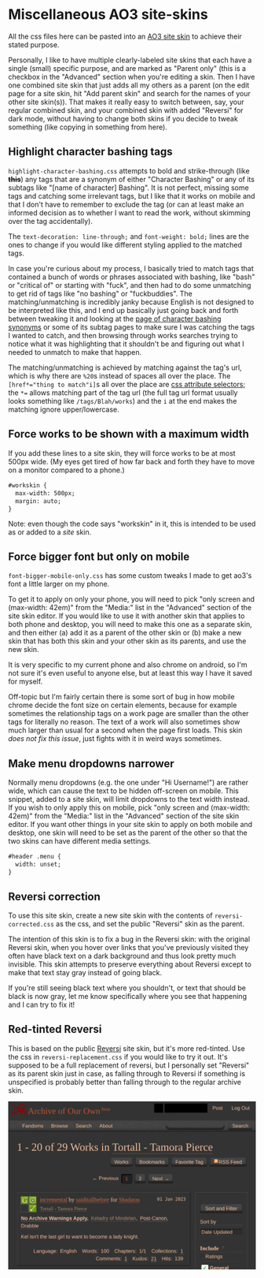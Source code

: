# Miscellaneous AO3 site-skins

All the css files here can be pasted into an [AO3 site skin](https://archiveofourown.org/faq/skins-and-archive-interface#createsiteskin) to achieve their stated purpose.

Personally, I like to have multiple clearly-labeled site skins that each have a single (small) specific purpose, and are marked as "Parent only" (this is a checkbox in the "Advanced" section when you're editing a skin. Then I have one combined site skin that just adds all my others as a parent (on the edit page for a site skin, hit "Add parent skin" and search for the names of your other site skin(s)). That makes it really easy to switch between, say, your regular combined skin, and your combined skin with added "Reversi" for dark mode, without having to change both skins if you decide to tweak something (like copying in something from here).

## Highlight character bashing tags
`highlight-character-bashing.css` attempts to bold and strike-through (like **~~this~~**) any tags that are a synonym of either "Character Bashing" or any of its subtags like "[name of character] Bashing". It is not perfect, missing some tags and catching some irrelevant tags, but I like that it works on mobile and that I don't have to remember to exclude the tag (or can at least make an informed decision as to whether I want to read the work, without skimming over the tag accidentally).

The `text-decoration: line-through;` and `font-weight: bold;` lines are the ones to change if you would like different styling applied to the matched tags.

In case you're curious about my process, I basically tried to match tags that contained a bunch of words or phrases associated with bashing, like "bash" or "critical of" or starting with "fuck", and then had to do some unmatching to get rid of tags like "no bashing" or "fuckbuddies". The matching/unmatching is incredibly janky because English is not designed to be interpreted like this, and I end up basically just going back and forth between tweaking it and looking at the [page of character bashing synonyms](https://archiveofourown.org/tags/Character%20Bashing) or some of its subtag pages to make sure I was catching the tags I wanted to catch, and then browsing through works searches trying to notice what it was highlighting that it shouldn't be and figuring out what I needed to unmatch to make that happen.

The matching/unmatching is achieved by matching against the tag's url, which is why there are `%20`s instead of spaces all over the place. The `[href*="thing to match"i]`s all over the place are [css attribute selectors](https://developer.mozilla.org/en-US/docs/Web/CSS/Attribute_selectors); the `*=` allows matching part of the tag url (the full tag url format usually looks something like `/tags/Blah/works`) and the `i` at the end makes the matching ignore upper/lowercase.

## Force works to be shown with a maximum width
If you add these lines to a site skin, they will force works to be at most 500px wide. (My eyes get tired of how far back and forth they have to move on a monitor compared to a phone.)

```
#workskin {
  max-width: 500px;
  margin: auto;
}
```

Note: even though the code says "workskin" in it, this is intended to be used as or added to a *site* skin.

## Force bigger font but only on mobile
`font-bigger-mobile-only.css` has some custom tweaks I made to get ao3's font a little larger on my phone.

To get it to apply on only your phone, you will need to pick "only screen and (max-width: 42em)" from the "Media:" list in the "Advanced" section of the site skin editor. If you would like to use it with another skin that applies to both phone and desktop, you will need to make this one as a separate skin, and then either (a) add it as a parent of the other skin or (b) make a new skin that has both this skin and your other skin as its parents, and use the new skin.

It is very specific to my current phone and also chrome on android, so I'm not sure it's even useful to anyone else, but at least this way I have it saved for myself.

Off-topic but I'm fairly certain there is some sort of bug in how mobile chrome decide the font size on certain elements, because for example sometimes the relationship tags on a work page are smaller than the other tags for literally no reason. The text of a work will also sometimes show much larger than usual for a second when the page first loads. This skin *does not fix this issue*, just fights with it in weird ways sometimes.

## Make menu dropdowns narrower

Normally menu dropdowns (e.g. the one under "Hi Username!") are rather wide, which can cause the text to be hidden off-screen on mobile. This snippet, added to a site skin, will limit dropdowns to the text width instead. If you wish to only apply this on mobile, pick "only screen and (max-width: 42em)" from the "Media:" list in the "Advanced" section of the site skin editor. If you want other things in your site skin to apply on both mobile and desktop, one skin will need to be set as the parent of the other so that the two skins can have different media settings.

```
#header .menu {
  width: unset;
}
```

## Reversi correction

To use this site skin, create a new site skin with the contents of `reversi-corrected.css` as the css, and set the public "Reversi" skin as the parent.

The intention of this skin is to fix a bug in the Reversi skin: with the original Reversi skin, when you hover over links that you've previously visited they often have black text on a dark background and thus look pretty much invisible. This skin attempts to preserve everything about Reversi except to make that text stay gray instead of going black.

If you're still seeing black text where you shouldn't, or text that should be black is now gray, let me know specifically where you see that happening and I can try to fix it!

## Red-tinted Reversi

This is based on the public [Reversi](https://archiveofourown.org/skins/929) site skin, but it's more red-tinted. Use the css in `reversi-replacement.css` if you would like to try it out. It's supposed to be a full replacement of reversi, but I personally set "Reversi" as its parent skin just in case, as falling through to Reversi if something is unspecified is probably better than falling through to the regular archive skin.

![image](reversi-replacement.png)